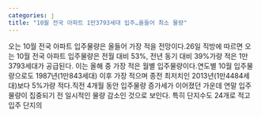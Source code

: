 ```yaml
---
categories: j
title: "10월 전국 아파트 1만3793세대 입주…올들어 최소 물량"
---
```

오는 10월 전국 아파트 입주물량은 올들어 가장 적을 전망이다.26일 직방에 따르면 오는 10월 전국 아파트 입주물량은 전월 대비 53%, 전년 동기 대비 39%가량 적은 1만3793세대가 공급된다. 이는 올해 중 가장 적은 월별 입주물량이다.연도별 10월 입주물량으로도 1987년(1만843세대) 이후 가장 적으며 종전 최저치인 2013년(1만4484세대)보다 5%가량 적다.직전 4개월 동안 입주물량 증가세가 이어졌던 가운데 연말 입주물량이 집중되기 전 일시적인 물량 감소인 것으로 보인다. 특히 단지수도 24개로 적고 입주 단지의
